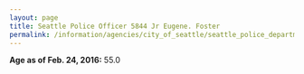 ```yaml
---
layout: page
title: Seattle Police Officer 5844 Jr Eugene. Foster
permalink: /information/agencies/city_of_seattle/seattle_police_department/copbook/5844/
---
```


**Age as of Feb. 24, 2016:** 55.0
